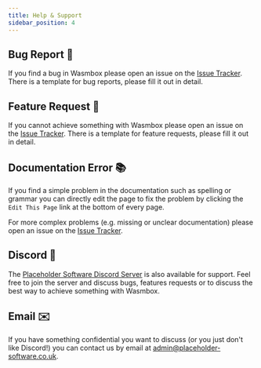 ```yaml
---
title: Help & Support
sidebar_position: 4
---
```


## Bug Report 🐛

If you find a bug in Wasmbox please open an issue on the [Issue Tracker](https://github.com/Placeholder-Software/wasmbox/issues). There is a template for bug reports, please fill it out in detail.

## Feature Request 🚀

If you cannot achieve something with Wasmbox please open an issue on the [Issue Tracker](https://github.com/Placeholder-Software/wasmbox/issues). There is a template for feature requests, please fill it out in detail.

## Documentation Error 📚

If you find a simple problem in the documentation such as spelling or grammar you can directly edit the page to fix the problem by clicking the `Edit This Page` link at the bottom of every page.

For more complex problems (e.g. missing or unclear documentation) please open an issue on the [Issue Tracker](https://github.com/Placeholder-Software/wasmbox/issues).

## Discord 💬

The [Placeholder Software Discord Server](https://discord.gg/3RtDa2M9Bx) is also available for support. Feel free to join the server and discuss bugs, features requests or to discuss the best way to achieve something with Wasmbox.

## Email ✉️

If you have something confidential you want to discuss (or you just don't like Discord!) you can contact us by email at [admin@placeholder-software.co.uk](mailto:admin@placeholder-software.co.uk).